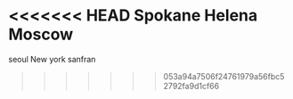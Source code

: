 <<<<<<< HEAD
Spokane
Helena
Moscow
=======
seoul
New york
sanfran
>>>>>>> 053a94a7506f24761979a56fbc52792fa9d1cf66
